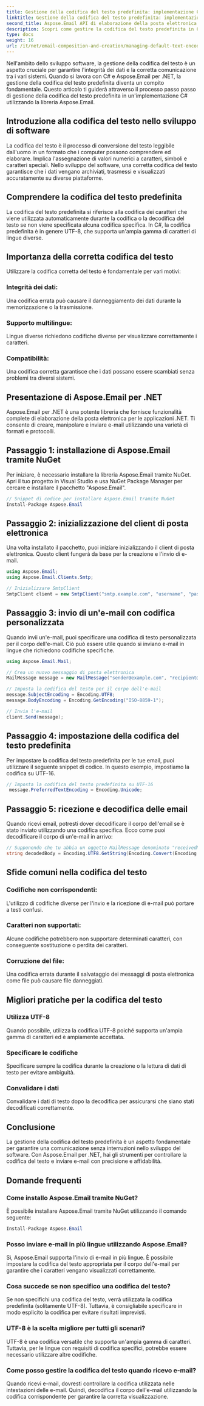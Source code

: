 ```yaml
---
title: Gestione della codifica del testo predefinita: implementazione C#
linktitle: Gestione della codifica del testo predefinita: implementazione C#
second_title: Aspose.Email API di elaborazione della posta elettronica .NET
description: Scopri come gestire la codifica del testo predefinita in C# utilizzando Aspose.Email per .NET. Segui le istruzioni passo passo con il codice sorgente e assicurati una comunicazione accurata dei dati.
type: docs
weight: 16
url: /it/net/email-composition-and-creation/managing-default-text-encoding-csharp-implementation/
---
```


Nell'ambito dello sviluppo software, la gestione della codifica del testo è un aspetto cruciale per garantire l'integrità dei dati e la corretta comunicazione tra i vari sistemi. Quando si lavora con C# e Aspose.Email per .NET, la gestione della codifica del testo predefinita diventa un compito fondamentale. Questo articolo ti guiderà attraverso il processo passo passo di gestione della codifica del testo predefinita in un'implementazione C# utilizzando la libreria Aspose.Email.


## Introduzione alla codifica del testo nello sviluppo di software

La codifica del testo è il processo di conversione del testo leggibile dall'uomo in un formato che i computer possono comprendere ed elaborare. Implica l'assegnazione di valori numerici a caratteri, simboli e caratteri speciali. Nello sviluppo del software, una corretta codifica del testo garantisce che i dati vengano archiviati, trasmessi e visualizzati accuratamente su diverse piattaforme.

## Comprendere la codifica del testo predefinita

La codifica del testo predefinita si riferisce alla codifica dei caratteri che viene utilizzata automaticamente durante la codifica o la decodifica del testo se non viene specificata alcuna codifica specifica. In C#, la codifica predefinita è in genere UTF-8, che supporta un'ampia gamma di caratteri di lingue diverse.

## Importanza della corretta codifica del testo

Utilizzare la codifica corretta del testo è fondamentale per vari motivi:
### Integrità dei dati:
Una codifica errata può causare il danneggiamento dei dati durante la memorizzazione o la trasmissione.
### Supporto multilingue: 
Lingue diverse richiedono codifiche diverse per visualizzare correttamente i caratteri.
### Compatibilità:
Una codifica corretta garantisce che i dati possano essere scambiati senza problemi tra diversi sistemi.

## Presentazione di Aspose.Email per .NET

Aspose.Email per .NET è una potente libreria che fornisce funzionalità complete di elaborazione della posta elettronica per le applicazioni .NET. Ti consente di creare, manipolare e inviare e-mail utilizzando una varietà di formati e protocolli.

## Passaggio 1: installazione di Aspose.Email tramite NuGet

Per iniziare, è necessario installare la libreria Aspose.Email tramite NuGet. Apri il tuo progetto in Visual Studio e usa NuGet Package Manager per cercare e installare il pacchetto "Aspose.Email".

```csharp
// Snippet di codice per installare Aspose.Email tramite NuGet
Install-Package Aspose.Email
```

## Passaggio 2: inizializzazione del client di posta elettronica

Una volta installato il pacchetto, puoi iniziare inizializzando il client di posta elettronica. Questo client fungerà da base per la creazione e l'invio di e-mail.

```csharp
using Aspose.Email;
using Aspose.Email.Clients.Smtp;

// Inizializzare SmtpClient
SmtpClient client = new SmtpClient("smtp.example.com", "username", "password");
```

## Passaggio 3: invio di un'e-mail con codifica personalizzata

Quando invii un'e-mail, puoi specificare una codifica di testo personalizzata per il corpo dell'e-mail. Ciò può essere utile quando si inviano e-mail in lingue che richiedono codifiche specifiche.

```csharp
using Aspose.Email.Mail;

// Crea un nuovo messaggio di posta elettronica
MailMessage message = new MailMessage("sender@example.com", "recipient@example.com", "Subject", "Body");

// Imposta la codifica del testo per il corpo dell'e-mail
message.SubjectEncoding = Encoding.UTF8;
message.BodyEncoding = Encoding.GetEncoding("ISO-8859-1");

// Invia l'e-mail
client.Send(message);
```

## Passaggio 4: impostazione della codifica del testo predefinita

Per impostare la codifica del testo predefinita per le tue email, puoi utilizzare il seguente snippet di codice. In questo esempio, impostiamo la codifica su UTF-16.

```csharp
// Imposta la codifica del testo predefinita su UTF-16
 message.PreferredTextEncoding = Encoding.Unicode;
```

## Passaggio 5: ricezione e decodifica delle email

Quando ricevi email, potresti dover decodificare il corpo dell'email se è stato inviato utilizzando una codifica specifica. Ecco come puoi decodificare il corpo di un'e-mail in arrivo:

```csharp
// Supponendo che tu abbia un oggetto MailMessage denominato "receivedMessage"
string decodedBody = Encoding.UTF8.GetString(Encoding.Convert(Encoding.GetEncoding("ISO-8859-1"), Encoding.UTF8, Encoding.GetEncoding("ISO-8859-1").GetBytes(receivedMessage.Body)));
```

## Sfide comuni nella codifica del testo

### Codifiche non corrispondenti: 
L'utilizzo di codifiche diverse per l'invio e la ricezione di e-mail può portare a testi confusi.
### Caratteri non supportati:
Alcune codifiche potrebbero non supportare determinati caratteri, con conseguente sostituzione o perdita dei caratteri.
### Corruzione del file: 
Una codifica errata durante il salvataggio dei messaggi di posta elettronica come file può causare file danneggiati.

## Migliori pratiche per la codifica del testo

### Utilizza UTF-8 
 Quando possibile, utilizza la codifica UTF-8 poiché supporta un'ampia gamma di caratteri ed è ampiamente accettata.
### Specificare le codifiche 
 Specificare sempre la codifica durante la creazione o la lettura di dati di testo per evitare ambiguità.
### Convalidare i dati 
 Convalidare i dati di testo dopo la decodifica per assicurarsi che siano stati decodificati correttamente.

## Conclusione

La gestione della codifica del testo predefinita è un aspetto fondamentale per garantire una comunicazione senza interruzioni nello sviluppo del software. Con Aspose.Email per .NET, hai gli strumenti per controllare la codifica del testo e inviare e-mail con precisione e affidabilità.

## Domande frequenti

### Come installo Aspose.Email tramite NuGet?

È possibile installare Aspose.Email tramite NuGet utilizzando il comando seguente:
```csharp
Install-Package Aspose.Email
```

### Posso inviare e-mail in più lingue utilizzando Aspose.Email?

Sì, Aspose.Email supporta l'invio di e-mail in più lingue. È possibile impostare la codifica del testo appropriata per il corpo dell'e-mail per garantire che i caratteri vengano visualizzati correttamente.

### Cosa succede se non specifico una codifica del testo?

Se non specifichi una codifica del testo, verrà utilizzata la codifica predefinita (solitamente UTF-8). Tuttavia, è consigliabile specificare in modo esplicito la codifica per evitare risultati imprevisti.

### UTF-8 è la scelta migliore per tutti gli scenari?

UTF-8 è una codifica versatile che supporta un'ampia gamma di caratteri. Tuttavia, per le lingue con requisiti di codifica specifici, potrebbe essere necessario utilizzare altre codifiche.

### Come posso gestire la codifica del testo quando ricevo e-mail?

Quando ricevi e-mail, dovresti controllare la codifica utilizzata nelle intestazioni delle e-mail. Quindi, decodifica il corpo dell'e-mail utilizzando la codifica corrispondente per garantire la corretta visualizzazione.